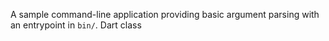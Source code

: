 A sample command-line application providing basic argument parsing with an entrypoint in `bin/`.
Dart class